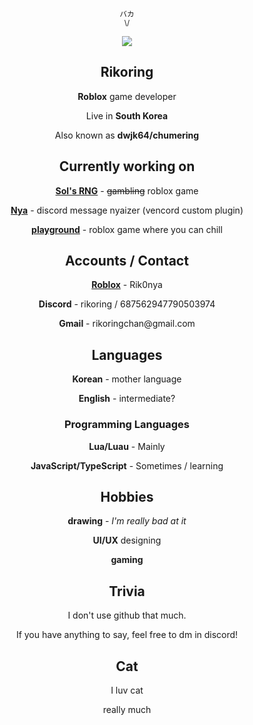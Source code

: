 <div width=100% align=center>
<p><sub>バカ<br>\/</sub></p>
<p><img src="https://github.com/Rikorik0.png"></p>
<h2>Rikoring</h2>

<p><b>Roblox</b> game developer</p>
<p>Live in <b>South Korea</b></p>
<p>Also known as <b>dwjk64/chumering</b></p>

<h2>Currently working on</h2>
<p><b><a href="https://www.roblox.com/games/15532962292">Sol's RNG</a></b> - <s>gambling</s> roblox game</p>
<p><b><a href="https://github.com/Rikorik0/nya">Nya</a></b> - discord message nyaizer (vencord custom plugin)</p>
<p><b><a href="https://www.roblox.com/games/134738544703115">playground</a></b> - roblox game where you can chill</p>

<h2>Accounts / Contact</h2>
<p><b><a href="https://www.roblox.com/users/1343308718/profile">Roblox</a></b> - Rik0nya</p>
<p><b>Discord</b> - rikoring / 687562947790503974</p>
<p><b>Gmail</b> - rikoringchan@gmail.com</p>

<h2>Languages</h2>
<p><b>Korean</b> - mother language</p>
<p><b>English</b> - intermediate?</p>
<h3>Programming Languages</h3>
<p><b>Lua/Luau</b> - Mainly</p>
<p><b>JavaScript/TypeScript</b> - Sometimes / learning</p>

<h2>Hobbies</h2>
<p><b>drawing</b> - <i>I'm really bad at it</i></p>
<p><b>UI/UX</b> designing</p>
<p><b>gaming</b></p>

<h2>Trivia</h2>
<p>I don't use github that much.</p>
<p>If you have anything to say, feel free to dm in discord!</p>

<h2>Cat</h2>
<p>I luv cat</p>
<p>really much</p>
</div>
